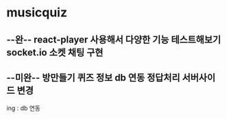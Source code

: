 # musicquiz
--완--
react-player 사용해서 다양한 기능 테스트해보기
socket.io 소켓 채팅 구현
------
--미완--
방만들기
퀴즈 정보 db 연동
정답처리 서버사이드 변경
--------

ing : db 연동
